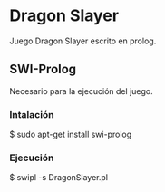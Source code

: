 # Dragon Slayer
Juego Dragon Slayer escrito en prolog.

## SWI-Prolog

Necesario para la ejecución del juego.

### Intalación

$ sudo apt-get install swi-prolog

### Ejecución

$ swipl -s DragonSlayer.pl
